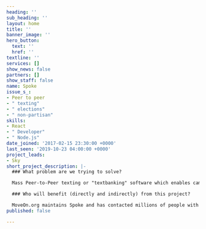 ```yaml
---
heading: ''
sub_heading: ''
layout: home
title: ''
banner_image: ''
hero_button:
  text: ''
  href: ''
textline: ''
services: []
show_news: false
partners: []
show_staff: false
name: Spoke
issue_s_:
- Peer to peer
- " texting"
- " elections"
- " non-partisan"
skills:
- React
- " Developer"
- " Node.js"
date_joined: '2017-02-15 23:30:00 +0000'
last_seen: '2019-10-23 04:00:00 +0000'
project_leads:
- Sky
short_project_description: |-
  ### What problem are we trying to solve?

  Mass Peer-to-Peer texting or "textbanking" software which enables campaigns to communicate out, even beyond their sms subscription lists with the help of volunteers.

  ### Who will benefit (directly and indirectly) from this project?

  MoveOn.org maintains Spoke and has contacted millions of people with it. It has benefited GetUp in Australia, initially for their successful marriage-equality campaign in 2017. Many other organizations are using it from Color of Change to the Working Families Party.
published: false

---
```

